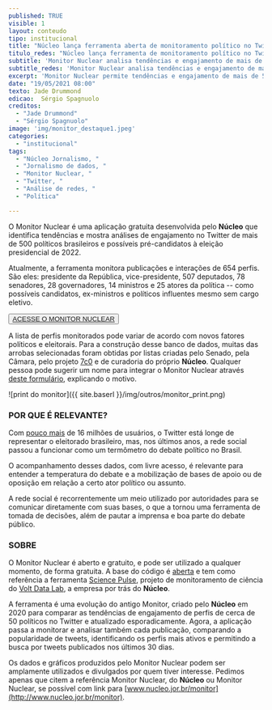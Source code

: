 ```yaml
---
published: TRUE
visible: 1
layout: conteudo
tipo: institucional
title: "Núcleo lança ferramenta aberta de monitoramento político no Twitter"
titulo_redes: "Núcleo lança ferramenta de monitoramento político no Twitter"
subtitle: 'Monitor Nuclear analisa tendências e engajamento de mais de 500 perfis dos políticos brasileiros'
subtitle_redes: 'Monitor Nuclear analisa tendências e engajamento de mais de 500 perfis dos políticos brasileiros'
excerpt: 'Monitor Nuclear permite tendências e engajamento de mais de 500 perfis dos políticos brasileiros'
date: "19/05/2021 08:00"
texto: Jade Drummond
edicao:  Sérgio Spagnuolo
creditos:  
  - "Jade Drummond"
  - "Sérgio Spagnuolo"
image: 'img/monitor_destaque1.jpeg'
categories:
  - "institucional"
tags:
  - "Núcleo Jornalismo, "
  - "Jornalismo de dados, "
  - "Monitor Nuclear, "
  - "Twitter, "
  - "Análise de redes, "
  - "Política"

---
```


O Monitor Nuclear é uma aplicação gratuita desenvolvida pelo **Núcleo** que identifica tendências e mostra análises de engajamento no Twitter de mais de 500 políticos brasileiros e possíveis pré-candidatos à eleição presidencial de 2022.

Atualmente, a ferramenta monitora publicações e interações de 654 perfis. São eles: presidente da República, vice-presidente, 507 deputados, 78 senadores, 28 governadores, 14 ministros e 25 atores da política -- como possíveis candidatos, ex-ministros e políticos influentes mesmo sem cargo eletivo.

<button class="btn"><a href="{{ site.baseurl }}/monitor" target="_blank">ACESSE O MONITOR NUCLEAR</a></button>

A lista de perfis monitorados pode variar de acordo com novos fatores políticos e eleitorais. Para a construção desse banco de dados, muitas das arrobas selecionadas foram obtidas por listas criadas pelo Senado, pela Câmara, pelo projeto [7c0](https://projeto7c0.com.br/) e de curadoria do próprio **Núcleo**. Qualquer pessoa pode sugerir um nome para integrar o Monitor Nuclear através [deste formulário](https://docs.google.com/forms/d/e/1FAIpQLSc_Spz0v-_kUqfm1GG_XSY4OCRxGw0IP233UeFdXaOgZK3hvg/viewform), explicando o motivo.

![print do monitor]({{ site.baserl }}/img/outros/monitor_print.png)

### POR QUE É RELEVANTE?

Com [pouco mais](https://www.statista.com/statistics/242606/number-of-active-twitter-users-in-selected-countries/) de 16 milhões de usuários, o Twitter está longe de representar o eleitorado brasileiro, mas, nos últimos anos, a rede social passou a funcionar como um termômetro do debate político no Brasil.

O acompanhamento desses dados, com livre acesso, é relevante para entender a temperatura do debate e a mobilização de bases de apoio ou de oposição em relação a certo ator político ou assunto.

A rede social é recorrentemente um meio utilizado por autoridades para se comunicar diretamente com suas bases, o que a tornou uma ferramenta de tomada de decisões, além de pautar a imprensa e boa parte do debate público.

### SOBRE

O Monitor Nuclear é aberto e gratuito, e pode ser utilizado a qualquer momento, de forma gratuita. A base do código é [aberta](https://github.com/voltdatalab/science-pulse-public) e tem como referência a ferramenta [Science Pulse](https://sciencepulse.org/), projeto de monitoramento de ciência do [Volt Data Lab](www.voltdata.info), a empresa por trás do **Núcleo**.

A ferramenta é uma evolução do antigo Monitor, criado pelo **Núcleo** em 2020 para comparar as tendências de engajamento de perfis de cerca de 50 políticos no Twitter e atualizado esporadicamente. Agora, a aplicação passa a monitorar e analisar também cada publicação, comparando a popularidade de tweets, identificando os perfis mais ativos e permitindo a busca por tweets publicados nos últimos 30 dias.

Os dados e gráficos produzidos pelo Monitor Nuclear podem ser amplamente utilizados e divulgados por quem tiver interesse. Pedimos apenas que citem a referência Monitor Nuclear, do **Núcleo** ou Monitor Nuclear, se possível com link para [www.nucleo.jor.br/monitor](http://www.nucleo.jor.br/monitor).
